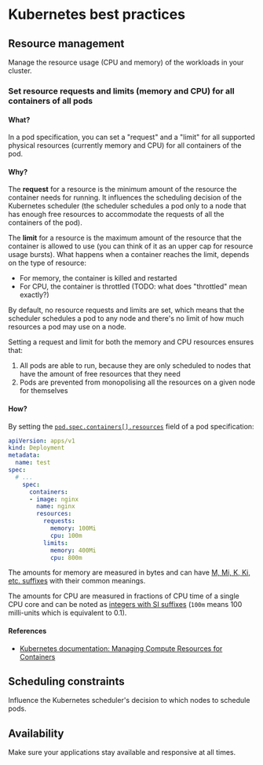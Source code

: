 # Kubernetes best practices

## Resource management

Manage the resource usage (CPU and memory) of the workloads in your cluster.

### Set resource requests and limits (memory and CPU) for all containers of all pods

#### What?

In a pod specification, you can set a "request" and a "limit" for all supported physical resources (currently memory and CPU) for all containers of the pod.

#### Why?

The **request** for a resource is the minimum amount of the resource the container needs for running. It influences the scheduling decision of the Kubernetes scheduler (the scheduler schedules a pod only to a node that has enough free resources to accommodate the requests of all the containers of the pod).

The **limit** for a resource is the maximum amount of the resource that the container is allowed to use (you can think of it as an upper cap for resource usage bursts). What happens when a container reaches the limit, depends on the type of resource:

- For memory, the container is killed and restarted
- For CPU, the container is throttled (TODO: what does "throttled" mean exactly?)

By default, no resource requests and limits are set, which means that the scheduler schedules a pod to any node and there's no limit of how much resources a pod may use on a node.

Setting a request and limit for both the memory and CPU resources ensures that:

1. All pods are able to run, because they are only scheduled to nodes that have the amount of free resources that they need
1. Pods are prevented from monopolising all the resources on a given node for themselves

#### How?

By setting the [`pod.spec.containers[].resources`](https://kubernetes.io/docs/reference/generated/kubernetes-api/v1.16/#resourcerequirements-v1-core) field of a pod specification:

```yaml
apiVersion: apps/v1
kind: Deployment
metadata:
  name: test
spec:
  # ...
    spec:
      containers:
      - image: nginx
        name: nginx
        resources:
          requests:
            memory: 100Mi
            cpu: 100m
          limits:
            memory: 400Mi
            cpu: 800m
```

The amounts for memory are measured in bytes and can have [M, Mi, K, Ki, etc. suffixes](https://kubernetes.io/docs/concepts/configuration/manage-compute-resources-container/#meaning-of-memory) with their common meanings.

The amounts for CPU are measured in fractions of CPU time of a single CPU core and can be noted as [integers with SI suffixes](https://kubernetes.io/docs/concepts/configuration/manage-compute-resources-container/#meaning-of-cpu) (`100m` means 100 milli-units which is equivalent to 0.1).

#### References

- [Kubernetes documentation: Managing Compute Resources for Containers](https://kubernetes.io/docs/concepts/configuration/manage-compute-resources-container/)

## Scheduling constraints

Influence the Kubernetes scheduler's decision to which nodes to schedule pods.

## Availability

Make sure your applications stay available and responsive at all times.
